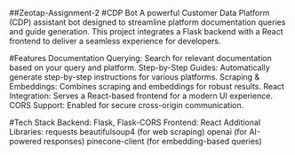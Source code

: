 ##Zeotap-Assignment-2
#CDP Bot
A powerful Customer Data Platform (CDP) assistant bot designed to streamline platform documentation queries and guide generation. This project integrates a Flask backend with a React frontend to deliver a seamless experience for developers.

#Features
Documentation Querying: Search for relevant documentation based on your query and platform.
Step-by-Step Guides: Automatically generate step-by-step instructions for various platforms.
Scraping & Embeddings: Combines scraping and embeddings for robust results.
React Integration: Serves a React-based frontend for a modern UI experience.
CORS Support: Enabled for secure cross-origin communication.

#Tech Stack
Backend: Flask, Flask-CORS
Frontend: React
Additional Libraries:
requests
beautifulsoup4 (for web scraping)
openai (for AI-powered responses)
pinecone-client (for embedding-based queries)
